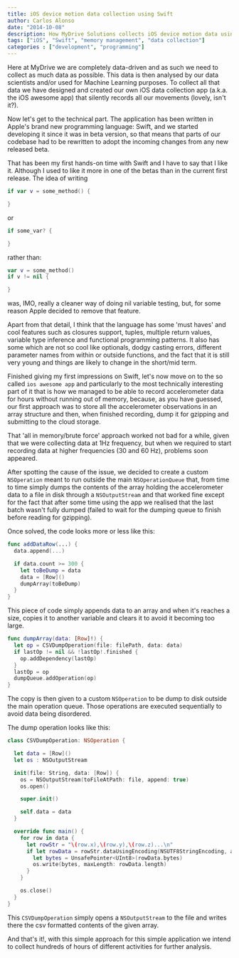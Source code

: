 ```yaml
---
title: iOS device motion data collection using Swift
author: Carlos Alonso
date: "2014-10-08"
description: How MyDrive Solutions collects iOS device motion data using Swift and how we managed to avoid running out of memory
tags: ["iOS", "Swift", "memory management", "data collection"]
categories : ["development", "programming"]
---
```


Here at MyDrive we are completely data-driven and as such we need to collect
as much data as possible. This data is then analysed by our data scientists and/or
used for Machine Learning purposes. To collect all that data we have designed and created our
own iOS data collection app (a.k.a. the iOS awesome app) that silently records
all our movements (lovely, isn't it?).

Now let's get to the technical part. The application has been written in Apple's
brand new programming language: Swift, and we started developing it since it was
in beta version, so that means that parts of our codebase had to be rewritten to
adopt the incoming changes from any new released beta.

That has been my first hands-on time with Swift and I have to say that I like it.
Although I used to like it more in one of the betas than in the current first release.
The idea of writing

```swift
if var v = some_method() {

}
```
or
```swift
if some_var? {

}
```

rather than:

```swift
var v = some_method()
if v != nil {

}
```

was, IMO, really a cleaner way of doing nil variable testing, but, for some reason
Apple decided to remove that feature.

Apart from that detail, I think that the language has some 'must haves' and cool
features such as closures support, tuples, multiple return values, variable
type inference and functional programming patterns. It also has some which are
not so cool like optionals, dodgy casting errors, different parameter names from
within or outside functions, and the fact that it is still very young and things
are likely to change in the short/mid term.

Finished giving my first impressions on Swift, let's now move on to the so called
`ios awesome app` and particularly to the most technically interesting part of
it that is how we managed to be able to record accelerometer data for hours
without running out of memory, because, as you have guessed, our first approach
was to store all the accelerometer observations in an array structure and then,
when finished recording, dump it for gzipping and submitting to the cloud storage.

That 'all in memory/brute force' approach worked not bad for a while, given that
we were collecting data at 1Hz frequency, but when we required to start recording
data at higher frequencies (30 and 60 Hz), problems soon appeared.

After spotting the cause of the issue, we decided to create a custom `NSOperation`
meant to run outside the main `NSOperationQueue` that, from time to time simply
dumps the contents of the array holding the accelerometer data to a file in disk
through a `NSOutputStream` and that worked fine except for the fact that after some
time using the app we realised that the last batch wasn't fully dumped
(failed to wait for the dumping queue to finish before reading for gzipping).

Once solved, the code looks more or less like this:

```swift
func addDataRow(...) {
  data.append(...)

  if data.count >= 300 {
    let toBeDump = data
    data = [Row]()
    dumpArray(toBeDump)
  }
}
```
This piece of code simply appends data to an array and when it's reaches a
size, copies it to another variable and clears it to avoid it becoming too large.

```swift
func dumpArray(data: [Row]!) {
  let op = CSVDumpOperation(file: filePath, data: data)
  if lastOp != nil && !lastOp!.finished {
    op.addDependency(lastOp)
  }
  lastOp = op
  dumpQueue.addOperation(op)
}
```

The copy is then given to a custom `NSOperation` to be dump to disk outside the
main operation queue. Those operations are executed sequentially to avoid data
being disordered.


The dump operation looks like this:

```swift
class CSVDumpOperation: NSOperation {

  let data = [Row]()
  let os : NSOutputStream

  init(file: String, data: [Row]) {
    os = NSOutputStream(toFileAtPath: file, append: true)
    os.open()

    super.init()

    self.data = data
  }

  override func main() {
    for row in data {
      let rowStr = "\(row.x),\(row.y),\(row.z)...\n"
      if let rowData = rowStr.dataUsingEncoding(NSUTF8StringEncoding, allowLossyConversion: false) {
        let bytes = UnsafePointer<UInt8>(rowData.bytes)
        os.write(bytes, maxLength: rowData.length)
      }
    }

    os.close()
  }
}
```

This `CSVDumpOperation` simply opens a `NSOutputStream` to the file and writes there
the csv formatted contents of the given array.

And that's it!, with this simple approach for this simple application we intend
to collect hundreds of hours of different activities for further analysis.
